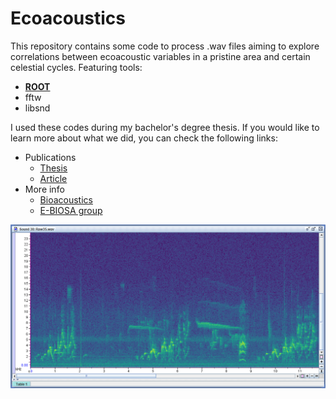 # Ecoacoustics

This repository contains some code to process .wav files aiming to explore correlations between ecoacoustic variables in a pristine area and certain celestial cycles.
Featuring tools:
  * **[ROOT](https://root.cern/)**
  * fftw
  * libsnd

I used these codes during my bachelor's degree thesis. If you would like to learn more about what we did, you can check the following links:

* Publications
  * [Thesis](https://repository.unilibre.edu.co/handle/10901/19655)
  * [Article](https://repository.unilibre.edu.co/bitstream/handle/10901/19266/Un%20Camino%20a%20la%20Sustentabilidad.pdf?sequence=4#page=151)
* More info
  * [Bioacoustics](https://n9.cl/y6m6f)
  * [E-BIOSA group](https://n9.cl/28yu)
 
![Front image](https://github.com/hol1m4n/sky_ecosound/blob/main/plots/Raw35.png)

